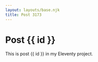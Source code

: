 ```yaml
---
layout: layouts/base.njk
title: Post 3173
---
```


# Post {{ id }}

This is post {{ id }} in my Eleventy project.
